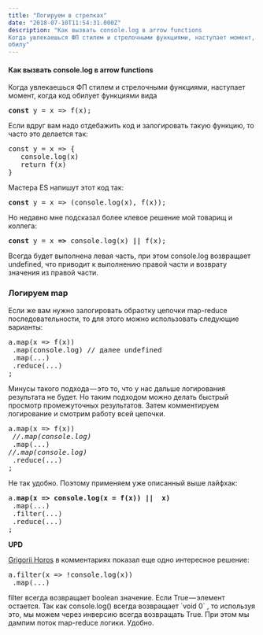 ```yaml
---
title: "Логируем в стрелках"
date: "2018-07-10T11:54:31.000Z"
description: "Как вызвать console.log в arrow functions
Когда увлекаешься ФП стилем и стрелочными функциями, наступает момент, когда код
обилу"
---
```


<h4>Как вызвать console.log в arrow functions</h4>
<p>Когда увлекаешься ФП стилем и стрелочными функциями, наступает момент, когда код обилует функциями вида</p>
<pre><strong>const</strong> y = x =&gt; f(x);</pre>
<p>Если вдруг вам надо отдебажить код и залогировать такую функцию, то часто это делается так:</p>
<pre>const y = x =&gt; {<br>   console.log(x)<br>   return f(x)<br>}</pre>
<p>Мастера ES напишут этот код так:</p>
<pre><strong>const</strong> y = x =&gt; (console.log(x), f(x));</pre>
<p>Но недавно мне подсказал более клевое решение мой товарищ и коллега:</p>
<pre><strong>const</strong> y = x <strong>=&gt;</strong> console.log(x) <strong>||</strong> f(x);</pre>
<p>Всегда будет выполнена левая часть, при этом console.log возвращает undefined, что приводит к выполнению правой части и возврату значения из правой части.</p>
<h3>Логируем map</h3>
<p>Если же вам нужно залогировать обраотку цепочки map-reduce последовательности, то для этого можно использовать следующие варианты:</p>
<pre>a.map(x =&gt; f(x))<br> .map(console.log) // далее undefined<strong><br></strong> .map(...)<br> .reduce(...)<br>;</pre>
<p>Минусы такого подхода — это то, что у нас дальше логирования результата не будет. Но таким подходом можно делать быстрый просмотр промежуточных результатов. Затем комментируем логирование и смотрим работу всей цепочки.</p>
<pre>a.map(x =&gt; f(x))<br><em> //.map(console.log)</em><strong><br></strong> .map(...)<br><em>//.map(console.log)</em><br> .reduce(...)<br>;</pre>
<p>Не так удобно. Поэтому применяем уже описанный выше лайфхак:</p>
<pre>a.<strong>map(x =&gt; console.log(x = f(x)) ||  x)</strong><br> .map(...)<br> .filter(...)<br> .reduce(...)<br>;</pre>
<p><strong>UPD</strong></p>
<p><a href="https://medium.com/u/c9260b1d8d0d" target="_blank" rel="noopener noreferrer">Grigorii Horos</a> в комментариях показал еще одно интересное решение:</p>
<pre>a.filter(x =&gt; !console.log(x))<br> .map(...)</pre>
<p>filter всегда возвращает boolean значение. Если True — элемент остается. Так как console.log() всегда возвращает `void 0` , то используя это, мы можем через инверсию всегда возвращать True. При этом мы дампим поток map-reduce логики. Удобно.</p>



